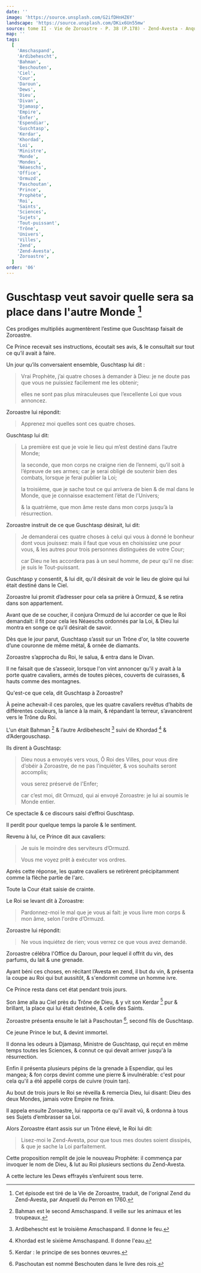 ```yaml
---
date: ''
image: 'https://source.unsplash.com/G2ifDHnHZ6Y'
landscape: 'https://source.unsplash.com/DKix6Un55mw'
source: tome II - Vie de Zoroastre - P. 38 (P.178) - Zend-Avesta - Anquetil du Perron
map: ''
tags:
  [
    'Amschaspand',
    'Ardibehescht',
    'Bahman',
    'Beschouten',
    'Ciel',
    'Cour',
    'Daroun',
    'Dews',
    'Dieu',
    'Divan',
    'Djamasp',
    'Empire',
    'Enfer',
    'Espendiar',
    'Guschtasp',
    'Kerdar',
    'Khordad',
    'Loi',
    'Ministre',
    'Monde',
    'Mondes',
    'Néaeschs',
    'Office',
    'Ormuzd',
    'Paschoutan',
    'Prince',
    'Prophète',
    'Roi',
    'Saints',
    'Sciences',
    'Sujets',
    'Tout-puissant',
    'Trône',
    'Univers',
    'Villes',
    'Zend',
    'Zend-Avesta',
    'Zoroastre',
  ]
order: '06'
---
```


# Guschtasp veut savoir quelle sera sa place dans l'autre Monde [^1]

Ces prodiges multipliés augmentèrent l’estime que Guschtasp faisait de Zoroastre.

Ce Prince recevait ses instructions, écoutait ses avis, & le consultait sur tout ce qu’il avait à faire.

Un jour qu’ils conversaient ensemble, Guschtasp lui dit :

> Vrai Prophète, j’ai quatre choses à demander à Dieu: je ne doute pas que vous ne puissiez facilement me les obtenir;
>
> elles ne sont pas plus miraculeuses que l’excellente Loi que vous annoncez.

Zoroastre lui répondit:

> Apprenez moi quelles sont ces quatre choses.

Guschtasp lui dit:

> La première est que je voie le lieu qui m’est destiné dans l’autre Monde;
>
> la seconde, que mon corps ne craigne rien de l’ennemi, qu’il soit à l’épreuve de ses armes; car je serai obligé de soutenir bien des combats, lorsque je ferai publier la Loi;
>
> la troisième, que je sache tout ce qui arrivera de bien & de mal dans le Monde, que je connaisse exactement l’état de l'Univers;
>
> & la quatrième, que mon âme reste dans mon corps jusqu’à la résurrection.

Zoroastre instruit de ce que Guschtasp désirait, lui dit:

> Je demanderai ces quatre choses à celui qui vous à donné le bonheur dont vous jouissez: mais il faut que vous en choisissiez une pour vous, & les autres pour trois personnes distinguées de votre Cour;
>
> car Dieu ne les accordera pas à un seul homme, de peur qu'il ne dise: je suis le Tout-puissant.

Guschtasp y consentit, & lui dit, qu'il désirait de voir le lieu de gloire qui lui était destiné dans le Ciel.

Zoroastre lui promit d’adresser pour cela sa prière à Ormuzd, & se retira dans son appartement.

Avant que de se coucher, il conjura Ormuzd de lui accorder ce que le Roi demandait: il fit pour cela les Néaeschs ordonnés par la Loi, & Dieu lui montra en songe ce qu’il désirait de savoir.

Dès que le jour parut, Guschtasp s’assit sur un Trône d'or, la tête couverte d’une couronne de même métal, & ornée de diamants.

Zoroastre s’approcha du Roi, le salua, & entra dans le Divan.

Il ne faisait que de s’asseoir, lorsque l'on vint annoncer qu'il y avait à la porte quatre cavaliers, armés de toutes pièces, couverts de cuirasses, & hauts comme des montagnes.

Qu'est-ce que cela, dit Guschtasp à Zoroastre?

À peine achevait-il ces paroles, que les quatre cavaliers revêtus d’habits de différentes couleurs, la lance à la main, & répandant la terreur, s’avancèrent vers le Trône du Roi.

L'un était Bahman [^2] & l’autre Ardibehescht [^3] suivi de Khordad [^4] & d’Adergouschasp.

Ils dirent à Guschtasp:

> Dieu nous a envoyés vers vous, Ô Roi des Villes, pour vous dire d’obéir à Zoroastre, de ne pas l’inquiéter, & vos souhaits seront accomplis;
>
> vous serez préservé de l'Enfer;
>
> car c’est moi, dit Ormuzd, qui ai envoyé Zoroastre: je lui ai soumis le Monde entier.

Ce spectacle & ce discours saisi d’effroi Guschtasp.

Il perdit pour quelque temps la parole & le sentiment.

Revenu à lui, ce Prince dit aux cavaliers:

> Je suis le moindre des serviteurs d’Ormuzd.
>
> Vous me voyez prêt à exécuter vos ordres.

Après cette réponse, les quatre cavaliers se retirèrent précipitamment comme la flèche partie de l'arc.

Toute la Cour était saisie de crainte.

Le Roi se levant dit à Zoroastre:

> Pardonnez-moi le mal que je vous ai fait: je vous livre mon corps & mon âme, selon l'ordre d’Ormuzd.

Zoroastre lui répondit:

> Ne vous inquiétez de rien; vous verrez ce que vous avez demandé.

Zoroastre célébra l'Office du Daroun, pour lequel il offrit du vin, des parfums, du lait & une grenade.

Ayant béni ces choses, en récitant l’Avesta en zend, il but du vin, & présenta la coupe au Roi qui but aussitôt, & s'endormit comme un homme ivre.

Ce Prince resta dans cet état pendant trois jours.

Son âme alla au Ciel près du Trône de Dieu, & y vit son Kerdar [^5] pur & brillant, la place qui lui était destinée, & celle des Saints.

Zoroastre présenta ensuite le lait à Paschoutan [^6], second fils de Guschtasp.

Ce jeune Prince le but, & devint immortel.

Il donna les odeurs à Djamasp, Ministre de Guschtasp, qui reçut en même temps toutes les Sciences, & connut ce qui devait arriver jusqu'à la résurrection.

Enfin il présenta plusieurs pépins de la grenade à Espendiar, qui les mangea; & fon corps devint comme une pierre & invulnérable: c'est pour cela qu'il a été́ appellé corps de cuivre (rouin tan).

Au bout de trois jours le Roi se réveilla & remercia Dieu, lui disant: Dieu des deux Mondes, jamais votre Empire ne finira.

Il appela ensuite Zoroastre, lui rapporta ce qu'il avait vû, & ordonna à tous ses Sujets d’embrasser sa Loi.

Alors Zoroastre étant assis sur un Trône élevé, le Roi lui dit:

> Lisez-moi le Zend-Avesta, pour que tous mes doutes soient dissipés, & que je sache la Loi parfaitement.

Cette proposition remplit de joie le nouveau Prophète: il commença par invoquer le nom de Dieu, & lut au Roi plusieurs sections du Zend-Avesta.

A cette lecture les Dews effrayés s’enfuirent sous terre.

[^1]: Cet épisode est tiré de la Vie de Zoroastre, traduit, de l'orignal Zend du Zend-Avesta, par Anquetil du Perron en 1760.
[^2]: Bahman est le second Amschaspand. Il veille sur les animaux et les troupeaux.
[^3]: Ardibehescht est le troisième Amschaspand. Il donne le feu.
[^4]: Khordad est le sixième Amschaspand. Il donne l'eau.
[^5]: Kerdar : le principe de ses bonnes œuvres.
[^6]: Paschoutan est nommé Beschouten dans le livre des rois.

